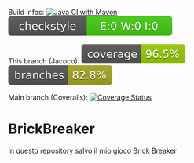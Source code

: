 Build infos: [![Java CI with Maven](https://github.com/Rickyz03/BrickBreaker/actions/workflows/build.yml/badge.svg)](https://github.com/leosalvi03/MTSS--Assignment_2/actions/workflows/build.yml)
![checkstyle](.github/ReadmeBadges/checkstyle-result.svg)

This branch (Jacoco):
![coverage](.github/ReadmeBadges/jacoco.svg)
![branches_coverage](.github/ReadmeBadges/branches.svg)

Main branch (Coveralls): [![Coverage Status](https://coveralls.io/repos/github/Rickyz03/BrickBreaker/badge.svg?branch=main)](https://coveralls.io/github/leosalvi03/MTSS--Assignment_2?branch=main)
# BrickBreaker
In questo repository salvo il mio gioco Brick Breaker
